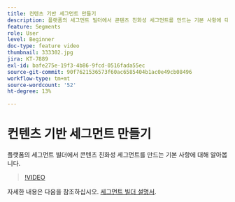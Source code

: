 ```yaml
---
title: 컨텐츠 기반 세그먼트 만들기
description: 플랫폼의 세그먼트 빌더에서 콘텐츠 친화성 세그먼트를 만드는 기본 사항에 대해 알아봅니다.
feature: Segments
role: User
level: Beginner
doc-type: feature video
thumbnail: 333302.jpg
jira: KT-7889
exl-id: bafe275e-19f3-4b86-9fcd-0516fada55ec
source-git-commit: 90f7621536573f60ac6585404b1ac0e49cb08496
workflow-type: tm+mt
source-wordcount: '52'
ht-degree: 13%

---
```


# 컨텐츠 기반 세그먼트 만들기

플랫폼의 세그먼트 빌더에서 콘텐츠 친화성 세그먼트를 만드는 기본 사항에 대해 알아봅니다.

>[!VIDEO](https://video.tv.adobe.com/v/333302/?quality=12&learn=on)

자세한 내용은 다음을 참조하십시오. [세그먼트 빌더 설명서](https://experienceleague.adobe.com/docs/experience-platform/segmentation/ui/segment-builder.html).